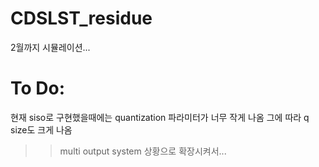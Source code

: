 # CDSLST_residue
2월까지 시뮬레이션...

# To Do:

현재 siso로 구현했을때에는 quantization 파라미터가 너무 작게 나옴
그에 따라 q size도 크게 나옴

>> multi output system 상황으로 확장시켜서...

